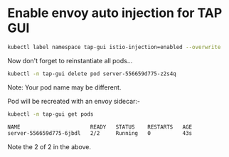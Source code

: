 # Enable envoy auto injection for TAP GUI

```sh
kubectl label namespace tap-gui istio-injection=enabled --overwrite
```

Now don't forget to reinstantiate all pods...

```sh
kubectl -n tap-gui delete pod server-556659d775-z2s4q 
```

Note: Your pod name may be different.

Pod will be recreated with an envoy sidecar:-

```sh
kubectl -n tap-gui get pods

NAME                      READY   STATUS    RESTARTS   AGE
server-556659d775-6jbdl   2/2     Running   0          43s
```

Note the 2 of 2 in the above.
